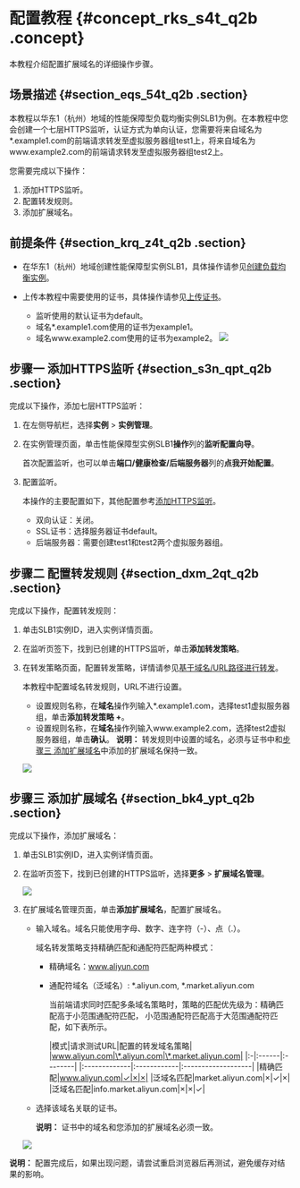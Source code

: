 # 配置教程 {#concept_rks_s4t_q2b .concept}

本教程介绍配置扩展域名的详细操作步骤。

## 场景描述 {#section_eqs_54t_q2b .section}

本教程以华东1（杭州）地域的性能保障型负载均衡实例SLB1为例。在本教程中您会创建一个七层HTTPS监听，认证方式为单向认证，您需要将来自域名为\*.example1.com的前端请求转发至虚拟服务器组test1上，将来自域名为www.example2.com的前端请求转发至虚拟服务器组test2上。

您需要完成以下操作：

1.  添加HTTPS监听。
2.  配置转发规则。
3.  添加扩展域名。

## 前提条件 {#section_krq_z4t_q2b .section}

-   在华东1（杭州）地域创建性能保障型实例SLB1，具体操作请参见[创建负载均衡实例](intl.zh-CN/用户指南（新版控制台）/负载均衡实例/创建负载均衡实例.md#)。
-   上传本教程中需要使用的证书，具体操作请参见[上传证书](intl.zh-CN/用户指南（新版控制台）/证书管理/上传证书.md#)。

    -   监听使用的默认证书为default。
    -   域名\*.example1.com使用的证书为example1。
    -   域名www.example2.com使用的证书为example2。
    ![](http://static-aliyun-doc.oss-cn-hangzhou.aliyuncs.com/assets/img/15661/15379393838320_zh-CN.png)


## 步骤一 添加HTTPS监听 {#section_s3n_qpt_q2b .section}

完成以下操作，添加七层HTTPS监听：

1.  在左侧导航栏，选择**实例** \> **实例管理**。
2.  在实例管理页面，单击性能保障型实例SLB1**操作**列的**监听配置向导**。

    首次配置监听，也可以单击**端口/健康检查/后端服务器**列的**点我开始配置**。

3.  配置监听。

    本操作的主要配置如下，其他配置参考[添加HTTPS监听](intl.zh-CN/用户指南（新版控制台）/监听/添加HTTPS监听.md#)。

    -   双向认证：关闭。
    -   SSL证书：选择服务器证书default。
    -   后端服务器：需要创建test1和test2两个虚拟服务器组。

## 步骤二 配置转发规则 {#section_dxm_2qt_q2b .section}

完成以下操作，配置转发规则：

1.  单击SLB1实例ID，进入实例详情页面。
2.  在监听页签下，找到已创建的HTTPS监听，单击**添加转发策略**。
3.  在转发策略页面，配置转发策略，详情请参见[基于域名/URL路径进行转发](intl.zh-CN/用户指南（新版控制台）/监听/基于域名/URL路径进行转发.md#)。

    本教程中配置域名转发规则，URL不进行设置。

    -   设置规则名称，在**域名**操作列输入\*.example1.com，选择test1虚拟服务器组，单击**添加转发策略 +**。
    -   设置规则名称，在**域名**操作列输入www.example2.com，选择test2虚拟服务器组，单击**确认**。
    **说明：** 转发规则中设置的域名，必须与证书中和[步骤三 添加扩展域名](intl.zh-CN/用户指南（新版控制台）/监听/扩展域名（Beta）/配置教程.md#section_bk4_ypt_q2b)中添加的扩展域名保持一致。

    ![](http://static-aliyun-doc.oss-cn-hangzhou.aliyuncs.com/assets/img/17005/15379393838327_zh-CN.png)


## 步骤三 添加扩展域名 {#section_bk4_ypt_q2b .section}

完成以下操作，添加扩展域名：

1.  单击SLB1实例ID，进入实例详情页面。
2.  在监听页签下，找到已创建的HTTPS监听，选择**更多** \> **扩展域名管理**。

    ![](http://static-aliyun-doc.oss-cn-hangzhou.aliyuncs.com/assets/img/17020/153793938310044_zh-CN.png)

3.  在扩展域名管理页面，单击**添加扩展域名**，配置扩展域名。

    -   输入域名。域名只能使用字母、数字、连字符（-）、点（.）。

        域名转发策略支持精确匹配和通配符匹配两种模式：

        -   精确域名：www.aliyun.com
        -   通配符域名（泛域名）: \*.aliyun.com, \*.market.aliyun.com

            当前端请求同时匹配多条域名策略时，策略的匹配优先级为：精确匹配高于小范围通配符匹配， 小范围通配符匹配高于大范围通配符匹配，如下表所示。

            |模式|请求测试URL|配置的转发域名策略|
|www.aliyun.com|\*.aliyun.com|\*.market.aliyun.com|
            |:-|:------|:--------|
            |:-------------|:------------|:-------------------|
            |精确匹配|www.aliyun.com|✓|×|×|
            |泛域名匹配|market.aliyun.com|×|✓|×|
            |泛域名匹配|info.market.aliyun.com|×|×|✓|

    -   选择该域名关联的证书。

        **说明：** 证书中的域名和您添加的扩展域名必须一致。

    ![](http://static-aliyun-doc.oss-cn-hangzhou.aliyuncs.com/assets/img/17005/15379393838324_zh-CN.png)


**说明：** 配置完成后，如果出现问题，请尝试重启浏览器后再测试，避免缓存对结果的影响。

